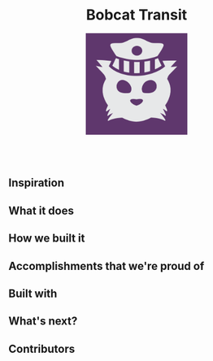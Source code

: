 <div style="text-align: center">
<h1>Bobcat Transit</h1>
<img src="./assets/img/BobcatLogo.png" height="200" width="200" style="display: inline-block; margin-bottom: 50px;" >
</div>

## Inspiration

## What it does

## How we built it

## Accomplishments that we're proud of

## Built with

## What's next?

## Contributors

